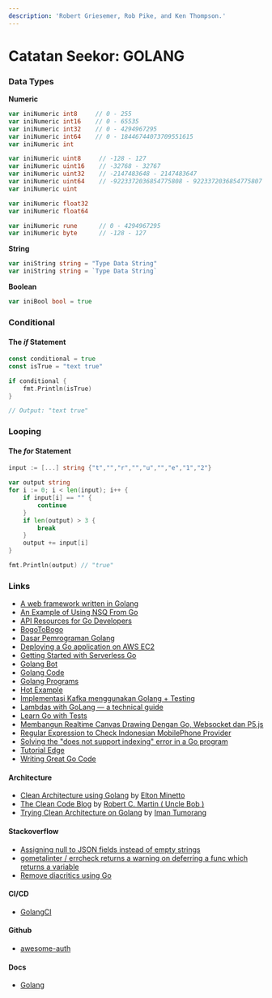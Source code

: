 ```yaml
---
description: 'Robert Griesemer, Rob Pike, and Ken Thompson.'
---
```


# Catatan Seekor: GOLANG

### Data Types

**Numeric**

```go
var iniNumeric int8     // 0 - 255
var iniNumeric int16    // 0 - 65535
var iniNumeric int32    // 0 - 4294967295
var iniNumeric int64    // 0 - 18446744073709551615
var iniNumeric int

var iniNumeric uint8     // -128 - 127
var iniNumeric uint16    // -32768 - 32767
var iniNumeric uint32    // -2147483648 - 2147483647
var iniNumeric uint64    // -9223372036854775808 - 9223372036854775807
var iniNumeric uint

var iniNumeric float32
var iniNumeric float64

var iniNumeric rune      // 0 - 4294967295
var iniNumeric byte      // -128 - 127
```

**String**

```go
var iniString string = "Type Data String"
var iniString string = `Type Data String`
```

**Boolean**

```go
var iniBool bool = true
```

### Conditional

#### The _if_ Statement

```go
const conditional = true
const isTrue = "text true"

if conditional {
	fmt.Println(isTrue)
}

// Output: "text true"
```

### Looping

#### The _for_ Statement

```go
input := [...] string {"t","","r","","u","","e","1","2"}

var output string
for i := 0; i < len(input); i++ {
	if input[i] == "" {
		continue
	}
	if len(output) > 3 {
		break
	}
	output += input[i]
}

fmt.Println(output) // "true"
```

### Links

* [A web framework written in Golang](https://golangexample.com/a-web-framework-written-in-golang/)
* [An Example of Using NSQ From Go](http://tleyden.github.io/blog/2014/11/12/an-example-of-using-nsq-from-go/)
* [API Resources for Go Developers](https://www.moesif.com/blog/api-guide/development/api-resources-for-go-developers/)
* [BogoToBogo](https://www.bogotobogo.com/GoLang/GoLang_HelloWorld.php)
* [Dasar Pemrograman Golang](https://dasarpemrogramangolang.novalagung.com/)
* [Deploying a Go application on AWS EC2](https://hackernoon.com/deploying-a-go-application-on-aws-ec2-76390c09c2c5)
* [Getting Started with Serverless Go](https://dev.to/yos/getting-started-with-serverless-go--1lff)
* [Golang Bot](https://golangbot.com/)
* [Golang Code](https://golangcode.com/)
* [Golang Programs](https://www.golangprograms.com)
* [Hot Example](https://golang.hotexamples.com/)
* [Implementasi Kafka menggunakan Golang + Testing](https://medium.com/easyread/implementasi-kafka-menggunakan-golang-testing-db183e0b3c29)
* [Lambdas with GoLang — a technical guide](https://cloudnative.ly/lambdas-with-golang-a-technical-guide-6f381284897b)
* [Learn Go with Tests](https://quii.gitbook.io/learn-go-with-tests/)
* [Membangun Realtime Canvas Drawing Dengan Go, Websocket dan P5.js](https://medium.com/@wuriyantomusobar/membangun-realtime-canvas-drawing-dengan-go-websocket-dan-p5-js-672c799d3044)
* [Regular Expression to Check Indonesian MobilePhone Provider](https://edwin.baculsoft.com/2014/08/regular-expression-to-check-indonesian-mobilephone-provider/)
* [Solving the "does not support indexing" error in a Go program](https://flaviocopes.com/golang-does-not-support-indexing/)
* [Tutorial Edge](https://tutorialedge.net/course/golang/)
* [Writing Great Go Code](https://scene-si.org/2018/07/24/writing-great-go-code/)

#### Architecture

* [Clean Architecture using Golang](https://dev.to/eminetto/clean-architecture-using-golang-5791) by [Elton Minetto](https://github.com/eminetto)
* [The Clean Code Blog](https://blog.cleancoder.com/uncle-bob/2012/08/13/the-clean-architecture.html) by [Robert C. Martin \( Uncle Bob \)](https://github.com/unclebob)
* [Trying Clean Architecture on Golang](https://hackernoon.com/golang-clean-archithecture-efd6d7c43047) by [Iman Tumorang](https://github.com/bxcodec)

#### Stackoverflow

* [Assigning null to JSON fields instead of empty strings](https://stackoverflow.com/questions/31048557/assigning-null-to-json-fields-instead-of-empty-strings)
* [gometalinter / errcheck returns a warning on deferring a func which returns a variable](https://stackoverflow.com/questions/40397781/gometalinter-errcheck-returns-a-warning-on-deferring-a-func-which-returns-a-va)
* [Remove diacritics using Go](https://stackoverflow.com/questions/26722450/remove-diacritics-using-go)

#### CI/CD

* [GolangCI](https://golangci.com/)

#### Github

* [awesome-auth](https://github.com/casbin/awesome-auth)

#### Docs

* [Golang](https://golang.org/doc/)

